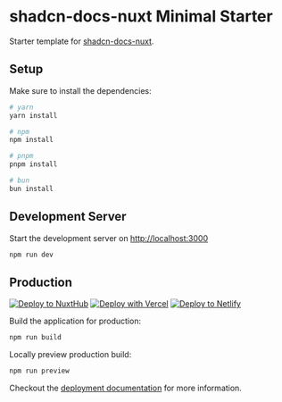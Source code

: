 # shadcn-docs-nuxt Minimal Starter

Starter template for [shadcn-docs-nuxt](https://github.com/ZTL-UwU/shadcn-docs-nuxt).

## Setup

Make sure to install the dependencies:

```bash
# yarn
yarn install

# npm
npm install

# pnpm
pnpm install

# bun
bun install
```

## Development Server

Start the development server on <http://localhost:3000>

```bash
npm run dev
```

## Production

[![Deploy to NuxtHub](https://hub.nuxt.com/button.svg)](https://hub.nuxt.com/new?repo=ZTL-UwU/shadcn-docs-nuxt-starter)
[![Deploy with Vercel](https://vercel.com/button)](https://vercel.com/new/clone?repository-url=https%3A%2F%2Fgithub.com%2FZTL-UwU%2Fshadcn-docs-nuxt-starter)
[![Deploy to Netlify](https://www.netlify.com/img/deploy/button.svg)](https://app.netlify.com/start/deploy?repository=https%3A%2F%2Fgithub.com%2FZTL-UwU%2Fshadcn-docs-nuxt-starter)

Build the application for production:

```bash
npm run build
```

Locally preview production build:

```bash
npm run preview
```

Checkout the [deployment documentation](https://shadcn-docs-nuxt.vercel.app/getting-started/deployment) for more information.
